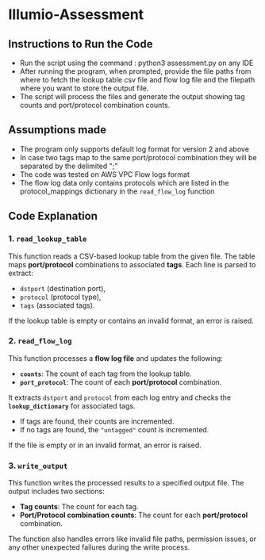 # Illumio-Assessment

## Instructions to Run the Code
- Run the script using the command : python3 assessment.py on any IDE <br>
- After running the program, when prompted, provide the file paths from where to fetch the lookup table csv file and flow log file and the filepath where you want to store the output file.<br>
- The script will process the files and generate the output showing tag counts and port/protocol combination counts.


## Assumptions made
- The program only supports default log format for version 2 and above
- In case two tags map to the same port/protocol combination they will be separated by the delimited ";"
- The code was tested on AWS VPC Flow logs format
- The flow log data only contains protocols which are listed in the protocol_mappings dictionary in the `read_flow_log` function

## Code Explanation

### 1. `read_lookup_table`
This function reads a CSV-based lookup table from the given file. The table maps **port/protocol** combinations to associated **tags**. Each line is parsed to extract:
- `dstport` (destination port),
- `protocol` (protocol type),
- `tags` (associated tags).

If the lookup table is empty or contains an invalid format, an error is raised.

### 2. `read_flow_log`
This function processes a **flow log file** and updates the following:
- **`counts`**: The count of each tag from the lookup table.
- **`port_protocol`**: The count of each **port/protocol** combination.

It extracts `dstport` and `protocol` from each log entry and checks the **`lookup_dictionary`** for associated tags.
- If tags are found, their counts are incremented.
- If no tags are found, the `"untagged"` count is incremented.

If the file is empty or in an invalid format, an error is raised.

### 3. `write_output`
This function writes the processed results to a specified output file. The output includes two sections:
- **Tag counts**: The count for each tag.
- **Port/Protocol combination counts**: The count for each **port/protocol** combination.

The function also handles errors like invalid file paths, permission issues, or any other unexpected failures during the write process.


